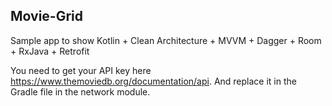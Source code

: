 ## Movie-Grid

Sample app to show Kotlin + Clean Architecture + MVVM + Dagger + Room + RxJava + Retrofit

You need to get your API key here https://www.themoviedb.org/documentation/api. And replace it in the Gradle file in the network module.
